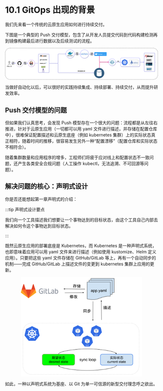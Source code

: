 # 10.1 GitOps 出现的背景

我们先来看一个传统的云原生应用如何进行持续交付。

下图是一个典型的 Push 交付模型，包含了从开发人员提交代码到代码构建检测再到镜像构建最后进行数据以及后续测试的流程。

<div  align="center">
	<img src="../assets/cicd-push.png" align=center />
</div>

当做好自动化以后，可以很好的实践持续集成、持续部署、持续交付，从而提升研发效率。

## Push 交付模型的问题

但如果我们认真思考，会发现 Push 模型存在一个很大的问题：流程都是从左往右推进，针对于云原生应用（一切都可以用 yaml 文件进行描述，并存储在配置仓库中），很难保证配置描述和云原生底座（例如 kubernetes 集群）上的实际状态真正相符，随着时间的推移，很容易发生另外一种“配置漂移”（配置仓库和实际状态不相符合）。

随着集群数量和应用程序的增多，工程师们将疲于应对线上和配置状态不一致问题，还产生各类安全合规问题（人工操作 kubectl，无法追溯、不可回源等问题）。


## 解决问题的核心：声明式设计

你是否还能想起第一章声明式的介绍：

:::tip 声明式设计要点

我们向一个工具描述我们想要让一个事物达到的目标状态，由这个工具自己内部去解决如何令这个事物达到目标状态。

:::

既然云原生应用的部署底座是 Kubernetes，而 Kubernetes 是一种声明式系统，也即意味着应用可以用 yaml 文件来进行描述（例如使用 kustomize、Helm 定义应用）。只要把这些 yaml 文件存储在 GitHub/GitLab 等上，再有一个自动同步的机制——完成 GitHub/GitLab 上描述文件的变更到 kubernetes 集群上应用的更新。

<div  align="center">
	<img src="../assets/gitops.svg" width="400px" align=center />
</div>

如此，一种以声明式系统为基座、以 Git 为单一可信源的新型交付理念呼之欲出。
